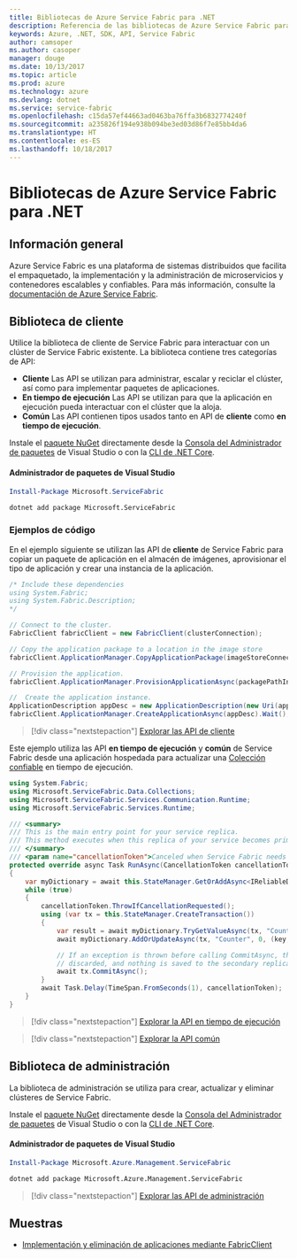 ```yaml
---
title: Bibliotecas de Azure Service Fabric para .NET
description: Referencia de las bibliotecas de Azure Service Fabric para .NET
keywords: Azure, .NET, SDK, API, Service Fabric
author: camsoper
ms.author: casoper
manager: douge
ms.date: 10/13/2017
ms.topic: article
ms.prod: azure
ms.technology: azure
ms.devlang: dotnet
ms.service: service-fabric
ms.openlocfilehash: c15da57ef44663ad0463ba76ffa3b6832774240f
ms.sourcegitcommit: a235826f194e938b094be3ed03d86f7e85bb4da6
ms.translationtype: HT
ms.contentlocale: es-ES
ms.lasthandoff: 10/18/2017
---
```

# <a name="azure-service-fabric-libraries-for-net"></a>Bibliotecas de Azure Service Fabric para .NET

## <a name="overview"></a>Información general

Azure Service Fabric es una plataforma de sistemas distribuidos que facilita el empaquetado, la implementación y la administración de microservicios y contenedores escalables y confiables.  Para más información, consulte la [documentación de Azure Service Fabric](/azure/service-fabric/).

## <a name="client-library"></a>Biblioteca de cliente

Utilice la biblioteca de cliente de Service Fabric para interactuar con un clúster de Service Fabric existente.  La biblioteca contiene tres categorías de API:

* **Cliente** Las API se utilizan para administrar, escalar y reciclar el clúster, así como para implementar paquetes de aplicaciones.
* **En tiempo de ejecución** Las API se utilizan para que la aplicación en ejecución pueda interactuar con el clúster que la aloja.
* **Común** Las API contienen tipos usados tanto en API de **cliente** como **en tiempo de ejecución**.

Instale el [paquete NuGet](https://www.nuget.org/packages/Microsoft.ServiceFabric) directamente desde la [Consola del Administrador de paquetes][PackageManager] de Visual Studio o con la [CLI de .NET Core][DotNetCLI].

#### <a name="visual-studio-package-manager"></a>Administrador de paquetes de Visual Studio

```powershell
Install-Package Microsoft.ServiceFabric
```

```bash
dotnet add package Microsoft.ServiceFabric
```

### <a name="code-examples"></a>Ejemplos de código

En el ejemplo siguiente se utilizan las API de **cliente** de Service Fabric para copiar un paquete de aplicación en el almacén de imágenes, aprovisionar el tipo de aplicación y crear una instancia de la aplicación.

```csharp
/* Include these dependencies
using System.Fabric;
using System.Fabric.Description;
*/

// Connect to the cluster.
FabricClient fabricClient = new FabricClient(clusterConnection);

// Copy the application package to a location in the image store
fabricClient.ApplicationManager.CopyApplicationPackage(imageStoreConnectionString, packagePath, packagePathInImageStore);

// Provision the application.
fabricClient.ApplicationManager.ProvisionApplicationAsync(packagePathInImageStore).Wait();

//  Create the application instance.
ApplicationDescription appDesc = new ApplicationDescription(new Uri(appName), appType, appVersion);
fabricClient.ApplicationManager.CreateApplicationAsync(appDesc).Wait();
```

> [!div class="nextstepaction"]
> [Explorar las API de cliente](/dotnet/api/overview/azure/servicefabric/client)

Este ejemplo utiliza las API **en tiempo de ejecución** y **común** de Service Fabric desde una aplicación hospedada para actualizar una [Colección confiable](/azure/service-fabric/service-fabric-reliable-services-reliable-collections) en tiempo de ejecución.

```csharp
using System.Fabric;
using Microsoft.ServiceFabric.Data.Collections;
using Microsoft.ServiceFabric.Services.Communication.Runtime;
using Microsoft.ServiceFabric.Services.Runtime;

/// <summary>
/// This is the main entry point for your service replica.
/// This method executes when this replica of your service becomes primary and has write status.
/// </summary>
/// <param name="cancellationToken">Canceled when Service Fabric needs to shut down this service replica.</param>
protected override async Task RunAsync(CancellationToken cancellationToken)
{
    var myDictionary = await this.StateManager.GetOrAddAsync<IReliableDictionary<string, long>>("myDictionary");
    while (true)
    {
        cancellationToken.ThrowIfCancellationRequested();
        using (var tx = this.StateManager.CreateTransaction())
        {
            var result = await myDictionary.TryGetValueAsync(tx, "Counter");
            await myDictionary.AddOrUpdateAsync(tx, "Counter", 0, (key, value) => ++value);

            // If an exception is thrown before calling CommitAsync, the transaction aborts, all changes are
            // discarded, and nothing is saved to the secondary replicas.
            await tx.CommitAsync();
        }
        await Task.Delay(TimeSpan.FromSeconds(1), cancellationToken);
    }
}
```

> [!div class="nextstepaction"]
> [Explorar la API en tiempo de ejecución](/dotnet/api/overview/azure/servicefabric/runtime)

> [!div class="nextstepaction"]
> [Explorar la API común](/dotnet/api/overview/azure/servicefabric/common)

## <a name="management-library"></a>Biblioteca de administración

La biblioteca de administración se utiliza para crear, actualizar y eliminar clústeres de Service Fabric.

Instale el [paquete NuGet](https://www.nuget.org/packages/Microsoft.Azure.Management.ServiceFabric) directamente desde la [Consola del Administrador de paquetes][PackageManager] de Visual Studio o con la [CLI de .NET Core][DotNetCLI].

#### <a name="visual-studio-package-manager"></a>Administrador de paquetes de Visual Studio

```powershell
Install-Package Microsoft.Azure.Management.ServiceFabric
```

```bash
dotnet add package Microsoft.Azure.Management.ServiceFabric
```

> [!div class="nextstepaction"]
> [Explorar las API de administración](/dotnet/api/overview/azure/servicefabric/management)

## <a name="samples"></a>Muestras

* [Implementación y eliminación de aplicaciones mediante FabricClient](https://docs.microsoft.com/en-us/azure/service-fabric/service-fabric-deploy-remove-applications-fabricclient)

[PackageManager]: https://docs.microsoft.com/nuget/tools/package-manager-console
[DotNetCLI]: https://docs.microsoft.com/en-us/dotnet/core/tools/dotnet-add-package
